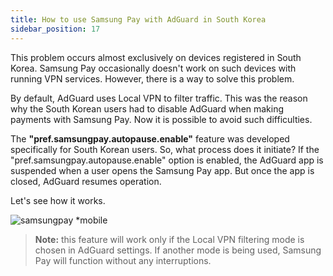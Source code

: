 ```yaml
---
title: How to use Samsung Pay with AdGuard in South Korea
sidebar_position: 17
---
```


This problem occurs almost exclusively on devices registered in South Korea. Samsung Pay occasionally doesn't work on such devices with running VPN services. However, there is a way to solve this problem.

By default, AdGuard uses Local VPN to filter traffic. This was the reason why the South Korean users had to disable AdGuard when making payments with Samsung Pay. Now it is possible to avoid such difficulties.

The **"pref.samsungpay.autopause.enable"** feature was developed specifically for South Korean users. So, what process does it initiate? If the "pref.samsungpay.autopause.enable" option is enabled, the AdGuard app is suspended when a user opens the Samsung Pay app. But once the app is closed, AdGuard resumes operation.

Let's see how it works.

![samsungpay *mobile](https://cdn.adtidy.org/content/kb/ad_blocker/android/solving_problems/samsungpay-with-adguard-in-south-korea/en.gif)

> **Note:** this feature will work only if the Local VPN filtering mode is chosen in AdGuard settings. If another mode is being used, Samsung Pay will function without any interruptions.
